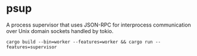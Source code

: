 # psup

A process supervisor that uses JSON-RPC for interprocess communication over Unix domain sockets handled by tokio.

```
cargo build --bin=worker --features=worker && cargo run --features=supervisor
```
